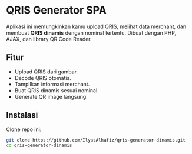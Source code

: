 # QRIS Generator SPA

Aplikasi ini memungkinkan kamu upload QRIS, melihat data merchant, dan membuat **QRIS dinamis** dengan nominal tertentu. Dibuat dengan PHP, AJAX, dan library QR Code Reader.

## Fitur
- Upload QRIS dari gambar.
- Decode QRIS otomatis.
- Tampilkan informasi merchant.
- Buat QRIS dinamis sesuai nominal.
- Generate QR image langsung.

## Instalasi
Clone repo ini:
```bash
git clone https://github.com/IlyasAlhafiz/qris-generator-dinamis.git
cd qris-generator-dinamis
